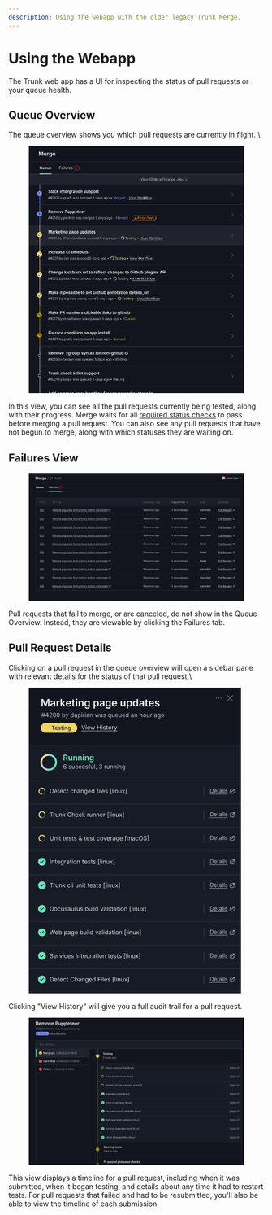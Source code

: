 ```yaml
---
description: Using the webapp with the older legacy Trunk Merge.
---
```


# Using the Webapp

The Trunk web app has a UI for inspecting the status of pull requests or your queue health.

## Queue Overview

The queue overview shows you which pull requests are currently in flight. \\

<figure><img src="../../../.gitbook/assets/image (19).png" alt=""><figcaption></figcaption></figure>

In this view, you can see all the pull requests currently being tested, along with their progress. Merge waits for all [required status checks](reference.md#required-status-checks) to pass before merging a pull request. You can also see any pull requests that have not begun to merge, along with which statuses they are waiting on.

## Failures View

<figure><img src="../../../.gitbook/assets/image (20).png" alt=""><figcaption></figcaption></figure>

Pull requests that fail to merge, or are canceled, do not show in the Queue Overview. Instead, they are viewable by clicking the Failures tab.

## Pull Request Details

Clicking on a pull request in the queue overview will open a sidebar pane with relevant details for the status of that pull request.\\

<figure><img src="../../../.gitbook/assets/image (21).png" alt=""><figcaption></figcaption></figure>

Clicking "View History" will give you a full audit trail for a pull request.

<figure><img src="../../../.gitbook/assets/image (22).png" alt=""><figcaption></figcaption></figure>

This view displays a timeline for a pull request, including when it was submitted, when it began testing, and details about any time it had to restart tests. For pull requests that failed and had to be resubmitted, you'll also be able to view the timeline of each submission.
